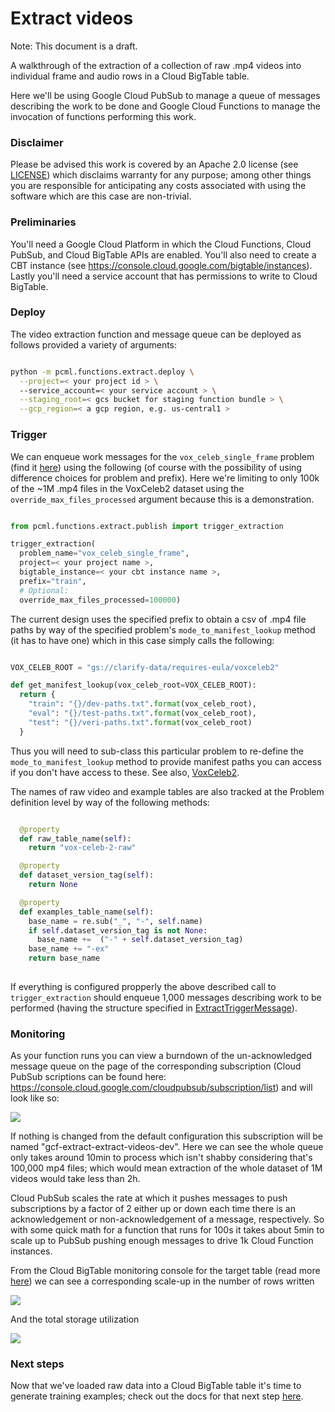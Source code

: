 
# Extract videos

Note: This document is a draft.

A walkthrough of the extraction of a collection of raw .mp4 videos into individual frame and audio rows in a Cloud BigTable table.

Here we'll be using Google Cloud PubSub to manage a queue of messages describing the work to be done and Google Cloud Functions to manage the invocation of functions performing this work.

### Disclaimer

Please be advised this work is covered by an Apache 2.0 license (see [LICENSE](https://github.com/projectclarify/pcml/blob/master/LICENSE)) which disclaims warranty for any purpose; among other things you are responsible for anticipating any costs associated with using the software which are this case are non-trivial.

### Preliminaries

You'll need a Google Cloud Platform in which the Cloud Functions, Cloud PubSub, and Cloud BigTable APIs are enabled. You'll also need to create a CBT instance (see https://console.cloud.google.com/bigtable/instances). Lastly you'll need a service account that has permissions to write to Cloud BigTable.

### Deploy

The video extraction function and message queue can be deployed as follows provided a variety of arguments:

```bash

python -m pcml.functions.extract.deploy \
  --project=< your project id > \ 
  --service_account=< your service account > \
  --staging_root=< gcs bucket for staging function bundle > \
  --gcp_region=< a gcp region, e.g. us-central1 >

```

### Trigger

We can enqueue work messages for the `vox_celeb_single_frame` problem (find it [here](https://github.com/projectclarify/pcml/blob/master/pcml/datasets/vox_celeb_cbt.py#L389)) using the following (of course with the possibility of using difference choices for problem and prefix). Here we're limiting to only 100k of the ~1M .mp4 files in the VoxCeleb2 dataset using the `override_max_files_processed` argument because this is a demonstration.

```python

from pcml.functions.extract.publish import trigger_extraction

trigger_extraction(
  problem_name="vox_celeb_single_frame",
  project=< your project name >,
  bigtable_instance=< your cbt instance name >,
  prefix="train",
  # Optional:
  override_max_files_processed=100000)

```

The current design uses the specified prefix to obtain a csv of .mp4 file paths by way of the specified problem's `mode_to_manifest_lookup` method (it has to have one) which in this case simply calls the following:

```python

VOX_CELEB_ROOT = "gs://clarify-data/requires-eula/voxceleb2"

def get_manifest_lookup(vox_celeb_root=VOX_CELEB_ROOT):
  return {
    "train": "{}/dev-paths.txt".format(vox_celeb_root),
    "eval": "{}/test-paths.txt".format(vox_celeb_root),
    "test": "{}/veri-paths.txt".format(vox_celeb_root)
  }

```

Thus you will need to sub-class this particular problem to re-define the `mode_to_manifest_lookup` method to provide manifest paths you can access if you don't have access to these. See also, [VoxCeleb2](http://www.robots.ox.ac.uk/~vgg/data/voxceleb/vox2.html).

The names of raw video and example tables are also tracked at the Problem definition level by way of the following methods:

```python

  @property
  def raw_table_name(self):
    return "vox-celeb-2-raw"

  @property
  def dataset_version_tag(self):
    return None

  @property
  def examples_table_name(self):
    base_name = re.sub("_", "-", self.name)
    if self.dataset_version_tag is not None:
      base_name +=  ("-" + self.dataset_version_tag)
    base_name += "-ex"
    return base_name
  
```

If everything is configured propperly the above described call to `trigger_extraction` should enqueue 1,000 messages describing work to be performed (having the structure specified in [ExtractTriggerMessage](https://github.com/projectclarify/pcml/blob/master/pcml/functions/extract/messages.py)). 

### Monitoring

As your function runs you can view a burndown of the un-acknowledged message queue on the page of the corresponding subscription (Cloud PubSub scriptions can be found here: https://console.cloud.google.com/cloudpubsub/subscription/list) and will look like so:

![](https://github.com/projectclarify/pcml/blob/master/docs/images/ext-cf-num-unacked.png)

If nothing is changed from the default configuration this subscription will be named "gcf-extract-extract-videos-dev". Here we can see the whole queue only takes around 10min to process which isn't shabby considering that's 100,000 mp4 files; which would mean extraction of the whole dataset of 1M videos would take less than 2h.

Cloud PubSub scales the rate at which it pushes messages to push subscriptions by a factor of 2 either up or down each time there is an acknowledgement or non-acknowledgement of a message, respectively. So with some quick math for a function that runs for 100s it takes about 5min to scale up to PubSub pushing enough messages to drive 1k Cloud Function instances.

From the Cloud BigTable monitoring console for the target table (read more [here](https://cloud.google.com/bigtable/docs/monitoring-instance#console-monitoring)) we can see a corresponding scale-up in the number of rows written

![](https://github.com/projectclarify/pcml/blob/master/docs/images/ext-cf-rows-written.png)

And the total storage utilization

![](https://github.com/projectclarify/pcml/blob/master/docs/images/ext-cf-storage-utiliz.png)

### Next steps

Now that we've loaded raw data into a Cloud BigTable table it's time to generate training examples; check out the docs for that next step [here](https://github.com/projectclarify/pcml/blob/master/docs/generate-examples.md).